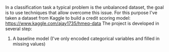 In a classification task a typical problem is the unbalanced dataset, the goal is to use techniques that allow overcome this issue.
For this purpose I've taken a dataset from Kaggle to build a credit scoring model: https://www.kaggle.com/ajay1735/hmeq-data
The project is developed in several step:
1) A baseline model (I've only encoded categorical variables and filled in missing values)
